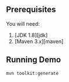 ## Prerequisites
You will need:
1. [JDK 1.8][jdk]
2. [Maven 3.x][maven]

## Running Demo
```
mvn toolkit:generate
```